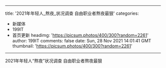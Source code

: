 
---
title: '2021年年轻人_熬夜_状况调查 自由职业者熬夜最狠'
categories: 
 - 新媒体
 - 199IT
 - 首页更新
headimg: 'https://picsum.photos/400/300?random=2261'
author: 199IT
comments: false
date: Sun, 28 Nov 2021 14:01:41 GMT
thumbnail: 'https://picsum.photos/400/300?random=2261'
---

<div>   
2021年年轻人“熬夜”状况调查 自由职业者熬夜最狠  
</div>
            
